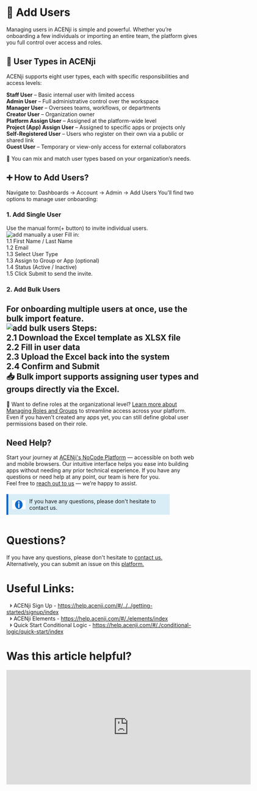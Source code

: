 # 👥 Add Users

Managing users in ACENji is simple and powerful. Whether you’re onboarding a few individuals or importing an entire team, the platform gives you full control over access and roles.  

## 👤 User Types in ACENji
ACENji supports eight user types, each with specific responsibilities and access levels: 

**Staff User** – Basic internal user with limited access  
**Admin User** – Full administrative control over the workspace  
**Manager User** – Oversees teams, workflows, or departments  
**Creator User** – Organization owner  
**Platform Assign User** – Assigned at the platform-wide level  
**Project (App) Assign User** – Assigned to specific apps or projects only  
**Self-Registered User** – Users who register on their own via a public or shared link  
**Guest User** – Temporary or view-only access for external collaborators  

🧩 You can mix and match user types based on your organization’s needs.  
 
 
## ➕ How to Add Users?
Navigate to:
Dashboards → Account → Admin → Add Users
You’ll find two options to manage user onboarding:

### 1. Add Single User
Use the manual form(+ button) to invite individual users. 
![add manually a user](../../../../images/add-users/add-individual-user.png) 
Fill in:  
1.1 First Name / Last Name  
1.2 Email  
1.3 Select User Type  
1.3 Assign to Group or App (optional)  
1.4 Status (Active / Inactive)  
1.5 Click Submit to send the invite.  

### 2. Add Bulk Users
For onboarding multiple users at once, use the bulk import feature.  
![add bulk users](../../../../images/add-users/add-bulk-users.png) 
Steps:  
2.1 Download the Excel template as XLSX file   
2.2 Fill in user data  
2.3 Upload the Excel back into the system  
2.4 Confirm and Submit  
📥 Bulk import supports assigning user types and groups directly via the Excel.    
---
📘 Want to define roles at the organizational level? [Learn more about Managing Roles and Groups](../getting-started/add-your-organization/index.md) to streamline access across your platform.  
Even if you haven’t created any apps yet, you can still define global user permissions based on their role.



## Need Help?
Start your journey at
<a href="https://acenji.com" target="_blank">ACENji's NoCode Platform</a> — accessible on both web and mobile browsers. Our intuitive interface helps you ease into building apps without needing any prior technical experience.
If you have any questions or need help at any point, our team is here for you.  
Feel free to <a href="https://www.acenji.com/contact" target="_blank" rel="noopener">reach out to us</a> — we’re happy to assist.

<div class="custom-box">
<i class="icon"><img src="./images/info-icon.png" alt="icon" style="width: 40px; height: 23px;"></i><p>If you have any questions, please don't hesitate to contact us.</p>

<div class="content"> </div>

</div>

<style>
.custom-box {
background-color: #d9edf7;
border-left: 5px solid #0e6ace;
padding: 10px;
margin-top: 20px;
margin-bottom: 20px;
width: 80%;
}

.custom-box i {
font-size: 20px;
margin-right: 10px;
color: #333333;
}
</style>
<div style="margin-top:50px;"></div>


<style>
.custom-box {
background-color: #d9edf7;
border-left: 5px solid #0e6ace;
padding: 10px;
margin-bottom: 10px;
width: 80%;
display: flex;
align-items: center;
}

.custom-box .icon {
width: 40px;
height: 23px;
margin-right: 10px;
}

.custom-box p {
margin: 0;
}
</style>
<div style="margin-top:50px;"></div>
  
# Questions? 

If you have any questions, please don't hesitate to <a href="https://www.acenji.com/contact" target="_blank" rel="noopener">contact us.</a>   
Alternatively, you can submit an issue on this <a href="https://github.com/acenji/acenji-help/issues" target="_blank" rel="noopener">platform.</a>
  

# Useful Links:

<span class="triangle"></span> ACENji Sign Up - https://help.acenji.com/#/../../getting-started/signup/index     
<span class="triangle"></span> ACENji Elements - https://help.acenji.com/#/./elements/index    
<span class="triangle"></span> Quick Start Conditional Logic - https://help.acenji.com/#/./conditional-logic/quick-start/index 

<style>
.triangle {
display: inline-block;
width: 0;
height: 0;
border-style: solid;
border-width: 5px 0 5px 5px;
border-color: transparent transparent transparent #595959;
margin-left: 10px;
}
</style>
<div style="margin-top:30px;"></div>


# Was this article helpful?

<iframe src="https://docs.google.com/forms/d/e/1FAIpQLSdh85v8pzUJN7oEcyPxnGlOQdLPsvcXnrvLg7mXo32eNocXpg/viewform?embedded=true" width="640" height="300" frameborder="0" marginheight="0" marginwidth="0">Loading…</iframe>

<script>
  document.addEventListener('DOMContentLoaded', function () {
    const video = document.querySelector('video');
    video.load(); // forces control/UI re-render
  });
</script>

